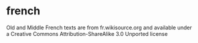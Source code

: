 # french

Old and Middle French texts are from fr.wikisource.org and available under a Creative Commons Attribution-ShareAlike 3.0 Unported license
